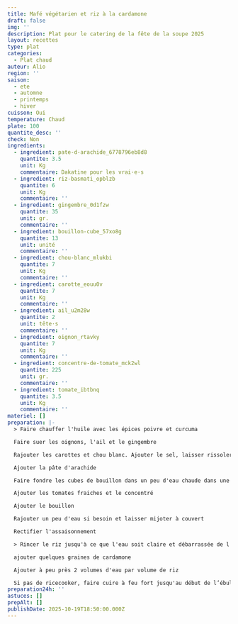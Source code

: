 ```yaml
---
title: Mafé végétarien et riz à la cardamone
draft: false
img: ''
description: Plat pour le catering de la fête de la soupe 2025
layout: recettes
type: plat
categories:
  - Plat chaud
auteur: Alio
region: ''
saison:
  - ete
  - automne
  - printemps
  - hiver
cuisson: Oui
temperature: Chaud
plate: 100
quantite_desc: ''
check: Non
ingredients:
  - ingredient: pate-d-arachide_6778796eb8d8
    quantite: 3.5
    unit: Kg
    commentaire: Dakatine pour les vrai·e·s
  - ingredient: riz-basmati_opblzb
    quantite: 6
    unit: Kg
    commentaire: ''
  - ingredient: gingembre_0d1fzw
    quantite: 35
    unit: gr.
    commentaire: ''
  - ingredient: bouillon-cube_57xo8g
    quantite: 13
    unit: unité
    commentaire: ''
  - ingredient: chou-blanc_mlukbi
    quantite: 7
    unit: Kg
    commentaire: ''
  - ingredient: carotte_eouu0v
    quantite: 7
    unit: Kg
    commentaire: ''
  - ingredient: ail_u2m28w
    quantite: 2
    unit: tête·s
    commentaire: ''
  - ingredient: oignon_rtavky
    quantite: 7
    unit: Kg
    commentaire: ''
  - ingredient: concentre-de-tomate_mck2wl
    quantite: 225
    unit: gr.
    commentaire: ''
  - ingredient: tomate_ibtbnq
    quantite: 3.5
    unit: Kg
    commentaire: ''
materiel: []
preparation: |-
  > Faire chauffer l'huile avec les épices poivre et curcuma

  Faire suer les oignons, l'ail et le gingembre

  Rajouter les carottes et chou blanc. Ajouter le sel, laisser rissoler les légumes

  Ajouter la pâte d'arachide

  Faire fondre les cubes de bouillon dans un peu d'eau chaude dans une casserole

  Ajouter les tomates fraiches et le concentré

  Ajouter le bouillon 

  Rajouter un peu d'eau si besoin et laisser mijoter à couvert

  Rectifier l'assaisonnement

  > Rincer le riz jusqu'à ce que l'eau soit claire et débarrassée de l'amidon

  ajouter quelques graines de cardamone

  Ajouter à peu près 2 volumes d'eau par volume de riz

  Si pas de ricecooker, faire cuire à feu fort jusqu'au début de l’ébullition pour mettre à feu très doux
preparation24h: ''
astuces: []
prepAlt: []
publishDate: 2025-10-19T18:50:00.000Z
---
```


